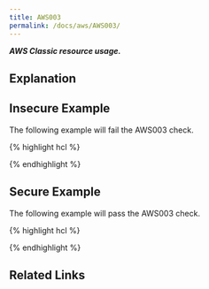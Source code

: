 ```yaml
---
title: AWS003
permalink: /docs/aws/AWS003/
---
```


***AWS Classic resource usage.***

## Explanation



## Insecure Example

The following example will fail the AWS003 check.

{% highlight hcl %}

{% endhighlight %}

## Secure Example

The following example will pass the AWS003 check.

{% highlight hcl %}

{% endhighlight %}

## Related Links


